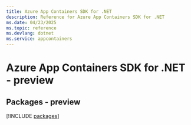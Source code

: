 ```yaml
---
title: Azure App Containers SDK for .NET
description: Reference for Azure App Containers SDK for .NET
ms.date: 04/23/2025
ms.topic: reference
ms.devlang: dotnet
ms.service: appcontainers
---
```

# Azure App Containers SDK for .NET - preview
## Packages - preview
[!INCLUDE [packages](app-containers-index.md)]